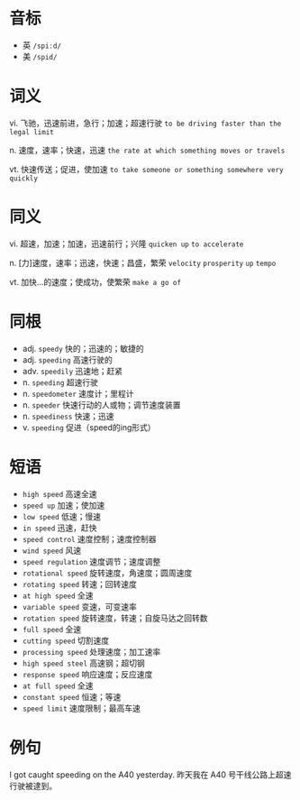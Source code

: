 # 音标

- 英 `/spiːd/`
- 美 `/spid/`

# 词义

vi. 飞驰，迅速前进，急行；加速；超速行驶
`to be driving faster than the legal limit`

n. 速度，速率；快速，迅速
`the rate at which something moves or travels`

vt. 快速传送；促进，使加速
`to take someone or something somewhere very quickly`

# 同义

vi. 超速，加速；加速，迅速前行；兴隆
`quicken up` `to accelerate`

n. [力]速度，速率；迅速，快速；昌盛，繁荣
`velocity` `prosperity` `up` `tempo`

vt. 加快…的速度；使成功，使繁荣
`make a go of`

# 同根

- adj. `speedy` 快的；迅速的；敏捷的
- adj. `speeding` 高速行驶的
- adv. `speedily` 迅速地；赶紧
- n. `speeding` 超速行驶
- n. `speedometer` 速度计；里程计
- n. `speeder` 快速行动的人或物；调节速度装置
- n. `speediness` 快速；迅速
- v. `speeding` 促进（speed的ing形式）

# 短语

- `high speed` 高速全速
- `speed up` 加速；使加速
- `low speed` 低速；慢速
- `in speed` 迅速，赶快
- `speed control` 速度控制；速度控制器
- `wind speed` 风速
- `speed regulation` 速度调节；速度调整
- `rotational speed` 旋转速度，角速度；圆周速度
- `rotating speed` 转速；回转速度
- `at high speed` 全速
- `variable speed` 变速，可变速率
- `rotation speed` 旋转速度，转速；自旋马达之回转数
- `full speed` 全速
- `cutting speed` 切割速度
- `processing speed` 处理速度；加工速率
- `high speed steel` 高速钢；超切钢
- `response speed` 响应速度；反应速度
- `at full speed` 全速
- `constant speed` 恒速；等速
- `speed limit` 速度限制；最高车速

# 例句

I got caught speeding on the A40 yesterday.
昨天我在 A40 号干线公路上超速行驶被逮到。



